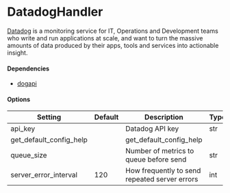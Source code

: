 <!--This file was generated from the python source
Please edit the source to make changes
-->
DatadogHandler
=====

[Datadog](http://www.datadoghq.com/) is a monitoring service for IT,
Operations and Development teams who write and run applications
at scale, and want to turn the massive amounts of data produced
by their apps, tools and services into actionable insight.

#### Dependencies

  * [dogapi](https://github.com/DataDog/datadogpy)


#### Options

Setting | Default | Description | Type
--------|---------|-------------|-----
api_key |  | Datadog API key | str
get_default_config_help |  | get_default_config_help | 
queue_size |  | Number of metrics to queue before send | str
server_error_interval | 120 | How frequently to send repeated server errors | int
